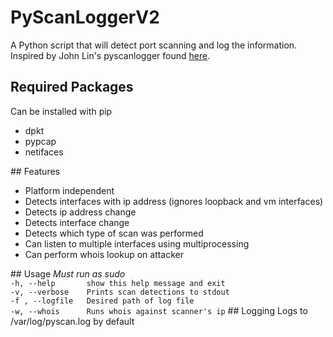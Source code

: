 # PyScanLoggerV2
A Python script that will detect port scanning and log the information. 
Inspired by John Lin's pyscanlogger found <a href="https://github.com/John-Lin/pyscanlogger">here</a>.
## Required Packages
Can be installed with pip
<br>
<ul>
	<li>dpkt</li>
	<li>pypcap</li>
	<li>netifaces</li>
</ul>
## Features
<ul>
	<li>Platform independent</li>
	<li>Detects interfaces with ip address (ignores loopback and vm interfaces)</li>
	<li>Detects ip address change</li>
	<li>Detects interface change</li>
	<li>Detects which type of scan was performed</li>
	<li>Can listen to multiple interfaces using multiprocessing</li>
	<li>Can perform whois lookup on attacker</li>
</ul>
## Usage
<i>Must run as sudo</i><br> 
<code>-h, --help       show this help message and exit</code><br>
<code>-v, --verbose    Prints scan detections to stdout</code><br>
<code>-f , --logfile   Desired path of log file</code></br>
<code>-w, --whois      Runs whois against scanner's ip</code>
## Logging
Logs to /var/log/pyscan.log by default